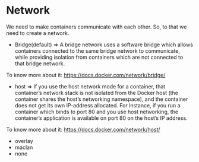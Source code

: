 # Network

We need to make containers communicate with each other.
So, to that we need to create a network.

- Bridge(default) => A bridge network uses a software bridge which allows containers connected to the same bridge network to communicate, while providing isolation from containers which are not connected to that bridge network.

To know more about it: https://docs.docker.com/network/bridge/

- host =>  If you use the host network mode for a container, that container’s network stack is not isolated from the Docker host (the container shares the host’s networking namespace), and the container does not get its own IP-address allocated. For instance, if you run a container which binds to port 80 and you use host networking, the container’s application is available on port 80 on the host’s IP address.

To know more about it: https://docs.docker.com/network/host/

- overlay
- maclan
- none